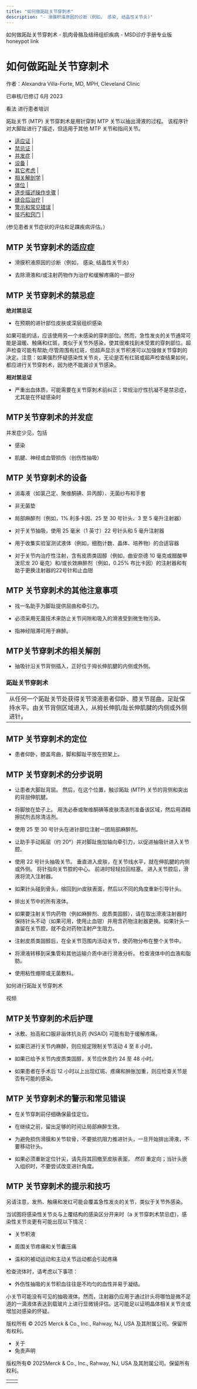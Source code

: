 ```yaml
---
title: "如何做跖趾关节穿刺术"
description: "- 滑膜积液原因的诊断（例如， 感染, 结晶性关节炎)"
---
```


﻿如何做跖趾关节穿刺术 \- 肌肉骨骼及结缔组织疾病 \- MSD诊疗手册专业版 honeypot link

# 如何做跖趾关节穿刺术

作者：Alexandra Villa-Forte, MD, MPH, Cleveland Clinic

已审核/已修订 6月 2023

看法 进行患者培训

跖趾关节 (MTP) 关节穿刺术是用针穿刺 MTP 关节以抽出滑液的过程。 该程序针对大脚趾进行了描述，但适用于其他 MTP 关节和指间关节。

- [适应证](#适应证_v50502520_zh) \|
- [禁忌证](#禁忌证_v50502529_zh) \|
- [并发症](#并发症_v50502540_zh) \|
- [设备](#设备_v50502548_zh) \|
- [其它考虑](#其它考虑_v50502563_zh) \|
- [相关解剖学](#相关解剖学_v50502572_zh) \|
- [体位](#体位_v50502588_zh) \|
- [逐步描述操作步骤](#逐步描述操作步骤_v50502593_zh) \|
- [缝合后治疗](#缝合后治疗_v50502620_zh) \|
- [警示和常见错误](#警示和常见错误_v50502631_zh) \|
- [技巧和窍门](#技巧和窍门_v50502642_zh) \|

(参见患者关节症状的评估和足踝疾病评估。）

## MTP 关节穿刺术的适应症

- 滑膜积液原因的诊断（例如， 感染, 结晶性关节炎)

- 去除滑液和/或注射药物作为治疗和缓解疼痛的一部分


## MTP 关节穿刺术的禁忌症

**绝对禁忌证**

- 在预期的进针部位皮肤或深层组织感染


如果可能的话，应该使用另一个未感染的穿刺部位。然而，急性发炎的关节通常可能是温暖、触痛和红斑，类似于关节外感染，使其很难找到未受累的穿刺部位。超声检查可能有帮助;尽管周围有红斑，但超声显示关节积液可以加强做关节穿刺的决定。注意：如果强烈怀疑感染性关节炎，无论是否有红斑或超声检查结果如何，都应进行关节穿刺术，因为绝不能漏诊关节感染。

**相对禁忌证**

- 严重出血体质，可能需要在关节穿刺术前纠正；常规治疗性抗凝不是禁忌症，尤其是在怀疑感染时


## MTP关节穿刺术的并发症

并发症少见，包括

- 感染

- 肌腱、神经或血管损伤（创伤性抽吸）


## MTP 关节穿刺术的设备

- 消毒液（如氯己定、聚维酮碘、异丙醇）、无菌纱布和手套

- 非无菌垫

- 局部麻醉剂（例如，1% 利多卡因、25 至 30 号针头、3 至 5 毫升注射器）

- 对于关节抽吸，使用 25 毫米（1 英寸）22 号针头和 5 毫升注射器

- 用于收集实验室测试液体（例如，细胞计数、晶体、培养物）的合适容器

- 对于关节内治疗性注射，含有皮质类固醇（例如，曲安奈德 10 毫克或醋酸甲泼尼龙 20 毫克）和/或长效麻醉剂（例如，0.25% 布比卡因）的注射器和有助于更换注射器的22号针和止血钳


## MTP 关节穿刺术的其他注意事项

- 找一名助手为脚趾提供屈曲和牵引力。

- 必须采用无菌技术来防止关节间隙和吸入的滑液受到微生物污染。

- 指神经阻滞可用于麻醉。


## MTP关节穿刺术的相关解剖

- 抽吸针沿关节背侧插入，正好位于拇长伸肌腱的内侧或外侧。


### 跖趾关节穿刺术

|     |
| --- |
| 从任何一个跖趾关节处获得关节滑液患者仰卧、膝关节屈曲，足趾保持水平。由关节背侧区域进入，从拇长伸肌/趾长伸肌腱的内侧或外侧进针。<br> |

## MTP 关节穿刺术的定位

- 患者仰卧，膝盖弯曲，脚和脚趾平放在担架上。


## MTP 关节穿刺术的分步说明

- 让患者大脚趾背屈。 然后，在这个位置，触诊跖趾 (MTP) 关节的背侧和突出的背屈伸肌腱。

- 将脚放在垫子上。 用洗必泰或聚维酮碘等皮肤清洁剂准备该区域，然后用酒精擦拭剂去除清洁剂。

- 使用 25 至 30 号针头在进针部位注射一团局部麻醉剂。

- 让助手手动跖屈（约 20°）并对脚趾施加轴向牵引力，以促进抽吸针进入关节腔。

- 使用 22 号针头抽吸关节。 垂直进入皮肤，在关节线水平，就在伸肌腱的内侧或外侧。 将针指向关节腔的中心。 前进时轻轻拉回柱塞。 进入关节腔后，滑液将流入注射器。

- 如果针头碰到骨头，缩回到jin皮肤表面，然后以不同的角度重新引导针头。

- 排出关节中的所有液体。

- 如果要注射关节内药物（例如麻醉剂、皮质类固醇），请在取出滑液注射器时保持针头不动（如果可用，使用止血钳）并用含药物注射器更换。如果针头一直留在关节腔，就不会对药物注射产生阻力。

- 注射皮质类固醇后，在全关节范围内活动关节，使药物分布在整个关节中。

- 将滑液转移到采集管和其他运输介质中进行滑液分析。 检查液体中的血液和脂肪。

- 使用粘性绷带或无菌敷料。


如何进行跖趾关节穿刺术



视频

## MTP关节穿刺的术后护理

- 冰敷、抬高和口服非甾体抗炎药 (NSAID) 可能有助于缓解疼痛。

- 如果已进行关节内麻醉，则应规定限制关节活动 4 至 8 小时。

- 如果已给予关节内皮质类固醇，关节应休息约 24 至 48 小时。

- 如果患者在手术后 12 小时以上出现红斑、疼痛和肿胀加重，则应检查关节是否有可能的感染。


## MTP 关节穿刺术的警示和常见错误

- 在关节穿刺前仔细确保最佳定位。

- 在继续之前，留出足够的时间让局部麻醉生效。

- 为避免损伤滑膜和关节软骨，不要抵抗阻力推进针头，一旦开始排出滑液，不要移动针头。

- 如果必须重新定位针尖，请先将其回撤至皮肤表面， _然后_ 重定向；当针头嵌入组织时，不要尝试改变进针角度。


## MTP 关节穿刺术的提示和技巧

另请注意，发热、触痛和发红可能会覆盖急性发炎的关节，类似于关节外感染。

当试图将感染性关节炎与上覆结构的感染区分开来时（a 关节穿刺术禁忌症)，感染性关节炎更有可能出现以下情况：

- 关节积液

- 周围关节疼痛和关节囊压痛

- 温和的被动运动和主动关节运动都会引起疼痛


检查流体时，请考虑以下事项：

- 外伤性抽吸的关节积血往往是不均匀的血性并易于凝结。


小关节可能没有可见的抽吸液体。然而，注射器仍应用于通过针头将哪怕是微不足道的一滴液体表达到载玻片上进行显微镜评估。这可能足以证明晶体相关关节炎或增加对感染的怀疑。



版权所有 © 2025
Merck & Co., Inc., Rahway, NJ, USA 及其附属公司。保留所有权利。

- 关于
- 免责声明

版权所有© 2025Merck & Co., Inc., Rahway, NJ, USA 及其附属公司。保留所有权利。

|     |     |
| --- | --- |
|  |  |